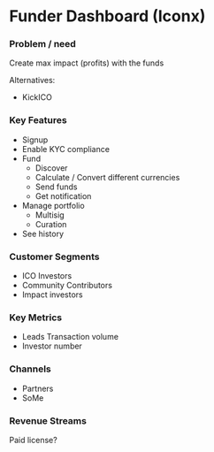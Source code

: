 # Funder Dashboard \(Iconx\)

### Problem / need

Create max impact \(profits\) with the funds

Alternatives:

* KickICO

### Key Features

* Signup
* Enable KYC compliance
* Fund
  * Discover
  * Calculate / Convert different currencies
  * Send funds
  * Get notification
* Manage portfolio
  * Multisig
  * Curation
* See history

### Customer Segments

* ICO Investors
* Community Contributors
* Impact investors 

### Key Metrics

* Leads Transaction volume
* Investor number

### Channels

* Partners
* SoMe 

### Revenue Streams

Paid license?

